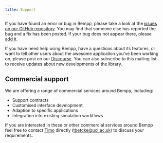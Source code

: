 ```yaml
---
title: Support
---
```


If you have found an error or bug in Bempp, please take a look at the [issues on our GitHub repository](https://github.com/bempp/bempp-cl/issues).
You may find that someone else has reported the bug and a fix has been posted.
If your bug does not appear there, please [add it](https://github.com/bempp/bempp-cl/issues/new).

If you have need help using Bempp, have a questions about its features, or want to tell other users about the awesome application you've been working on,
please post on our [Discourse](https://bempp.discourse.group).
You can also subscribe to this mailing list to receive updates about new developments of the library.

## Commercial support
We are offering a range of commercial services around Bempp, including:

+ Support contracts
+ Customised interface development
+ Adaption to specific applications
+ Integration into existing simulation workflows

If you are interested in these or other commercial services around Bempp feel free to contact [Timo](team.md) directly ([tbetcke@ucl.ac.uk](mailto:tbetcke@ucl.ac.uk)) to discuss your requirements.
